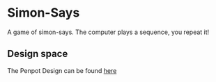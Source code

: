 # Simon-Says

A game of simon-says. The computer plays a sequence, you repeat it!

## Design space

The Penpot Design can be found [here](https://design.penpot.app/#/view/93d0ad32-dfe5-8194-8003-ed2c076f3803?page-id=b8bd7275-d650-80c7-8003-ed320dcd2be2&section=interactions&index=0&share-id=43442e9d-d45f-8169-8003-ed3a59e8a840)
